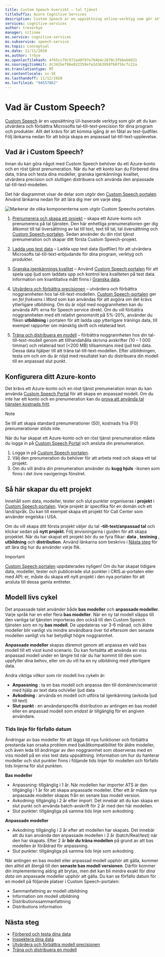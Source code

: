 ```yaml
---
title: Custom Speech översikt – tal tjänst
titleSuffix: Azure Cognitive Services
description: Custom Speech är en uppsättning online-verktyg som gör att du kan utvärdera och förbättra all tal-till-text-precision för dina program, verktyg och produkter. Allt det krävs för att komma igång är en fåtal av test-ljudfiler. Följ länkarna nedan för att börja skapa en anpassad tal-till-text-upplevelse.
services: cognitive-services
author: trevorbye
manager: nitinme
ms.service: cognitive-services
ms.subservice: speech-service
ms.topic: conceptual
ms.date: 11/11/2020
ms.author: trbye
ms.openlocfilehash: 4f65cc79c972a48f97e794b4c2870c3fb6e68d31
ms.sourcegitcommit: dc342bef86e822358efe2d363958f6075bcfc22a
ms.translationtype: MT
ms.contentlocale: sv-SE
ms.lasthandoff: 11/12/2020
ms.locfileid: "94557862"
---
```

# <a name="what-is-custom-speech"></a>Vad är Custom Speech?

[Custom Speech](https://aka.ms/customspeech) är en uppsättning UI-baserade verktyg som gör att du kan utvärdera och förbättra Microsofts tal-till-text-precision för dina program och produkter. Allt det krävs för att komma igång är en fåtal av test-ljudfiler. Följ länkarna nedan för att börja skapa en anpassad tal-till-text-upplevelse.

## <a name="whats-in-custom-speech"></a>Vad är i Custom Speech?

Innan du kan göra något med Custom Speech behöver du ett Azure-konto och en röst tjänst prenumeration. När du har ett konto kan du Förbered dina data, träna och testa dina modeller, granska igenkännings kvalitet, utvärdera precision och slutligen distribuera och använda den anpassade tal-till-text-modellen.

Det här diagrammet visar de delar som utgör den [Custom Speech portalen](https://aka.ms/customspeech). Använd länkarna nedan för att lära dig mer om varje steg.

![Markerar de olika komponenterna som utgör Custom Speechs portalen.](./media/custom-speech/custom-speech-overview.png)

1. [Prenumerera och skapa ett projekt](#set-up-your-azure-account) – skapa ett Azure-konto och prenumerera på tal tjänsten. Den här enhetliga prenumerationen ger dig åtkomst till tal översättning av tal till text, text till tal, tal översättning och [Custom Speech-portalen](https://speech.microsoft.com/customspeech). Sedan använder du din röst tjänst prenumeration och skapar ditt första Custom Speech-projekt.

1. [Ladda upp test data](how-to-custom-speech-test-data.md) – Ladda upp test data (ljudfiler) för att utvärdera Microsofts tal-till-text-erbjudande för dina program, verktyg och produkter.

1. [Granska igenkännings kvalitet](how-to-custom-speech-inspect-data.md) – Använd [Custom Speech portalen](https://speech.microsoft.com/customspeech) för att spela upp ljud som laddats upp och kontrol lera kvaliteten på test data. Information om kvantitativa mått finns i [Granska data](how-to-custom-speech-inspect-data.md).

1. [Utvärdera och förbättra precisionen](how-to-custom-speech-evaluate-data.md) – utvärdera och förbättra noggrannheten hos tal-till-text-modellen. [Custom Speech-portalen](https://speech.microsoft.com/customspeech) ger en *fel frekvens i Word* som kan användas för att avgöra om det krävs ytterligare utbildning. Om du är nöjd med noggrannheten kan du använda API: erna för Speech service direkt. Om du vill förbättra noggrannheten med ett relativt genomsnitt på 5%-20%, använder du fliken **utbildning** i portalen för att ladda upp ytterligare tränings data, till exempel rapporter om mänsklig skrift och relaterad text.

1. [Träna och distribuera en modell](how-to-custom-speech-train-model.md) – förbättra noggrannheten hos din tal-till-text-modell genom att tillhandahålla skrivna avskrifter (10 – 1 000 timmar) och relaterad text (<200 MB) tillsammans med ljud test data. Dessa data hjälper till att träna tal-till-text-modellen. Efter utbildningen, testa om och om du är nöjd med resultatet kan du distribuera din modell till en anpassad slut punkt.

## <a name="set-up-your-azure-account"></a>Konfigurera ditt Azure-konto

Det krävs ett Azure-konto och en röst tjänst prenumeration innan du kan använda [Custom Speech Portal](https://speech.microsoft.com/customspeech) för att skapa en anpassad modell. Om du inte har ett konto och en prenumeration kan du [prova att använda tal tjänsten kostnads fritt](overview.md#try-the-speech-service-for-free).

> [!NOTE]
> Se till att skapa standard prenumerationer (S0), kostnads fria (F0) prenumerationer stöds inte.

När du har skapat ett Azure-konto och en röst tjänst prenumeration måste du logga in på [Custom Speech Portal](https://speech.microsoft.com/customspeech) och ansluta din prenumeration.

1. Logga in på [Custom Speech portalen](https://aka.ms/custom-speech).
1. Välj den prenumeration du behöver för att arbeta med och skapa ett tal projekt.
1. Om du vill ändra din prenumeration använder du **kugg hjuls** -ikonen som finns i det övre navigerings fönstret.

## <a name="how-to-create-a-project"></a>Så här skapar du ett projekt

Innehåll som data, modeller, tester och slut punkter organiseras i **projekt** i [Custom Speech portalen](https://speech.microsoft.com/customspeech). Varje projekt är specifika för en domän och ett land/språk. Du kan till exempel skapa ett projekt för Call Center som använder engelska i USA.

Om du vill skapa ditt första projekt väljer du tal **-till-text/anpassad tal** och klickar sedan på **nytt projekt**. Följ anvisningarna i guiden för att skapa projektet. När du har skapat ett projekt bör du se fyra flikar: **data** , **testning** , **utbildning** och **distribution**. Använd länkarna som beskrivs i [Nästa steg](#next-steps) för att lära dig hur du använder varje flik.

> [!IMPORTANT]
> [Custom Speech portalen](https://aka.ms/custom-speech) uppdaterades nyligen! Om du har skapat tidigare data, modeller, tester och publicerade slut punkter i CRIS.ai-portalen eller med API: er, måste du skapa ett nytt projekt i den nya portalen för att ansluta till dessa gamla entiteter.

## <a name="model-lifecycle"></a>Modell livs cykel

Det anpassade talet använder både **bas modeller** och **anpassade modeller**. Varje språk har en eller flera **bas modeller**. När en ny tal modell släpps till den vanliga tal tjänsten importeras den också till den Custom Speech tjänsten som en ny **bas modell**. De uppdateras var 3-6 månad, och äldre modeller blir vanligt vis mindre användbara över tid eftersom den senaste modellen vanligt vis har betydligt högre noggrannhet.

**Anpassade modeller** skapas däremot genom att anpassa en vald bas modell till ett visst kund scenario. Du kan fortsätta att använda en viss anpassad modell under en längre tid när du har kommit till den som uppfyller dina behov, eller om du vill ha en ny utbildning med ytterligare data. 

Andra viktiga villkor som rör modell livs cykeln är:

* **Anpassning** : ta en bas modell och anpassa den till domänen/scenariot med hjälp av text data och/eller ljud data
* **Avkodning** : använda en modell och utföra tal igenkänning (avkoda ljud till text)
* **Slut punkt** : en användarspecifik distribution av antingen en bas modell eller en anpassad modell som *endast* är tillgänglig för en angiven användare.

### <a name="expiration-timeline"></a>Tids linje för förfallo datum

Ändringar av bas modeller för att lägga till nya funktioner och förbättra prestanda kan orsaka problem med bakåtkompatibilitet för äldre modeller, och även leda till ändringar av den noggrannhet som observeras med en viss modell på en viss test data uppsättning. Information om hur du hanterar modeller och slut punkter finns i följande tids linjer för modellen och förfallo tids linjerna för slut punkten.

**Bas modeller** 

* Anpassning: tillgänglig i 1 år. När modellen har importer ATS är den tillgänglig i 1 år för att skapa anpassade modeller. Efter ett år måste nya anpassade modeller skapas från en senare bas modell version.  
* Avkodning: tillgänglig i 2 år efter import. Det innebär att du kan skapa en slut punkt och använda batch-avskrift för 2 år med den här modellen. 
* Slut punkter: tillgängliga på samma tids linje som avkodning

**Anpassade modeller**

* Avkodning: tillgänglig i 2 år efter att modellen har skapats. Det innebär att du kan använda den anpassade modellen i 2 år (batch/Real/test) när den har skapats. Efter 2 år **bör du träna modellen** på grund av att bas modellen är föråldrad för anpassning.  
* Slut punkter: tillgängliga på samma tids linje som avkodning

När antingen en bas modell eller anpassad modell upphör att gälla, kommer den alltid att återgå till den **senaste bas modell versionen**. Därför kommer din implementering aldrig att brytas, men det kan bli mindre exakt för *dina data* om anpassade modeller upphör att gälla. Du kan se förfallo datum för en modell på följande platser i Custom Speech-portalen:

* Sammanfattning av modell utbildning
* Information om modell utbildning
* Distributionssammanfattning
* Distributions information
 
## <a name="next-steps"></a>Nästa steg

* [Förbered och testa dina data](how-to-custom-speech-test-data.md)
* [Inspektera dina data](how-to-custom-speech-inspect-data.md)
* [Utvärdera och förbättra modell precisionen](how-to-custom-speech-evaluate-data.md)
* [Träna och distribuera en modell](how-to-custom-speech-train-model.md)

